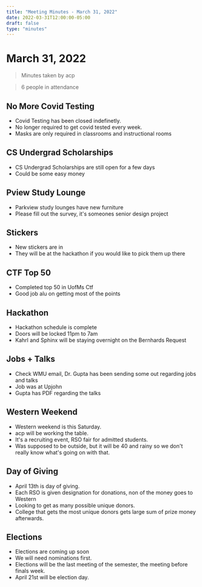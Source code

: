 ```yaml
---
title: "Meeting Minutes - March 31, 2022"
date: 2022-03-31T12:00:00-05:00
draft: false
type: "minutes"
---
```


# March 31, 2022

> Minutes taken by acp

> 6 people in attendance

## No More Covid Testing

 - Covid Testing has been closed indefinetly.
 - No longer required to get covid tested every week.
 - Masks are only required in classrooms and instructional rooms

## CS Undergrad Scholarships

 - CS Undergrad Scholarships are still open for a few days
 - Could be some easy money

## Pview Study Lounge

 - Parkview study lounges have new furniture
 - Please fill out the survey, it's someones senior design project

## Stickers

 - New stickers are in
 - They will be at the hackathon if you would like to pick them up there

## CTF Top 50

 - Completed top 50 in UofMs Ctf
 - Good job alu on getting most of the points

## Hackathon

 - Hackathon schedule is complete
 - Doors will be locked 11pm to 7am
 - Kahrl and Sphinx will be staying overnight on the Bernhards Request

## Jobs + Talks

 - Check WMU email, Dr. Gupta has been sending some out regarding jobs and talks
 - Job was at Upjohn
 - Gupta has PDF regarding the talks

## Western Weekend

 - Western weekend is this Saturday.
 - acp will be working the table.
 - It's a recruiting event, RSO fair for admitted students.
 - Was supposed to be outside, but it will be 40 and rainy so we don't really know what's going on with that.

## Day of Giving

 - April 13th is day of giving.
 - Each RSO is given designation for donations, non of the money goes to Western
 - Looking to get as many possible unique donors.
 - College that gets the most unique donors gets large sum of prize money afterwards.

## Elections

 - Elections are coming up soon
 - We will need nominations first.
 - Elections will be the last meeting of the semester, the meeting before finals week.
 - April 21st will be election day.